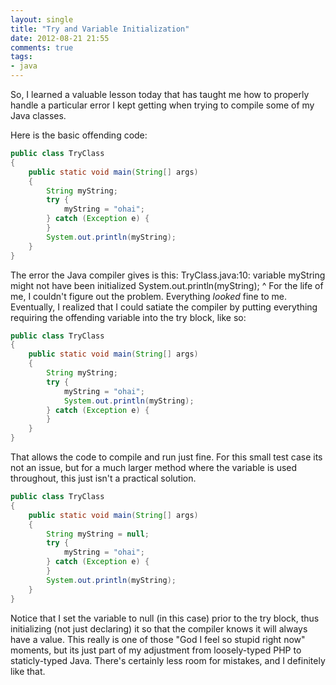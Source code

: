 ```yaml
---
layout: single
title: "Try and Variable Initialization"
date: 2012-08-21 21:55
comments: true
tags: 
- java
---
```

So, I learned a valuable lesson today that has taught me how to properly handle a particular error I kept getting when trying to compile some of my Java classes.
<!--more-->
Here is the basic offending code:

``` java
public class TryClass
{
    public static void main(String[] args)
    {
        String myString;
        try {
            myString = "ohai";
        } catch (Exception e) {
        }
        System.out.println(myString);
    }
}
```

The error the Java compiler gives is this:
    TryClass.java:10: variable myString might not have been initialized
            System.out.println(myString);
                               ^
For the life of me, I couldn't figure out the problem. Everything *looked* fine to me. Eventually, I realized that I could satiate the compiler by putting everything requiring the offending variable into the try block, like so:

``` java
public class TryClass
{
    public static void main(String[] args)
    {
        String myString;
        try {
            myString = "ohai";
            System.out.println(myString);
        } catch (Exception e) {
        }
    }
}
```

That allows the code to compile and run just fine. For this small test case its not an issue, but for a much larger method where the variable is used throughout, this just isn't a practical solution.

``` java
public class TryClass
{
    public static void main(String[] args)
    {
        String myString = null;
        try {
            myString = "ohai";
        } catch (Exception e) {
        }
        System.out.println(myString);
    }
}
```

Notice that I set the variable to null (in this case) prior to the try block, thus initializing (not just declaring) it so that the compiler knows it will always have a value. This really is one of those "God I feel so stupid right now" moments, but its just part of my adjustment from loosely-typed PHP to staticly-typed Java. There's certainly less room for mistakes, and I definitely like that.
